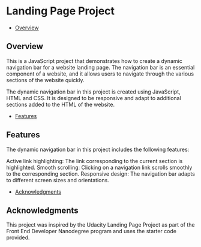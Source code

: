 # Landing Page Project

* [Overview](#overview)

## Overview

This is a JavaScript project that demonstrates how to create a dynamic navigation bar for a website landing page. The navigation bar is an essential component of a website, and it allows users to navigate through the various sections of the website quickly.

The dynamic navigation bar in this project is created using JavaScript, HTML and CSS. It is designed to be responsive and adapt to additional sections added to the HTML of the website.

* [Features](#features)

## Features

The dynamic navigation bar in this project includes the following features:

Active link highlighting: The link corresponding to the current section is highlighted.
Smooth scrolling: Clicking on a navigation link scrolls smoothly to the corresponding section.
Responsive design: The navigation bar adapts to different screen sizes and orientations.

* [Acknowledgments](#acknowledgments)

## Acknowledgments

This project was inspired by the Udacity Landing Page Project as part of the Front End Developer Nanodegree program and uses the starter code provided.

